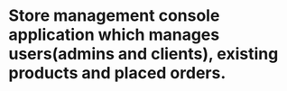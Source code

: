 # Store management console application which manages users(admins and clients), existing products and placed orders.
